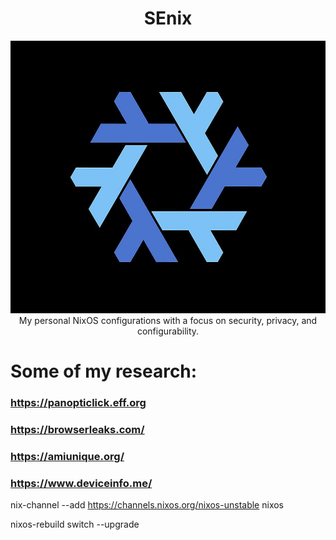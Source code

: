 <h1 align="center"> SEnix </h1> <div align="center"> <img src="./logo.png"><br>
  My personal NixOS configurations with a focus on security, privacy, and configurability.
</a><br> 
</div>
 
 # Some of my research:
 
  ### https://panopticlick.eff.org
  ### https://browserleaks.com/
  ### https://amiunique.org/
  ### https://www.deviceinfo.me/

nix-channel --add https://channels.nixos.org/nixos-unstable nixos

nixos-rebuild switch --upgrade
